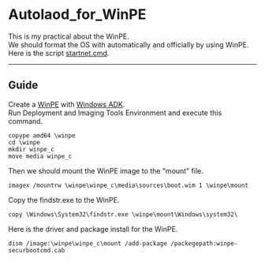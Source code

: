 # Autolaod_for_WinPE

This is my practical about the WinPE.<br>
We should format the OS with automatically and officially by using WinPE.<br>
Here is the script [startnet.cmd](https://github.com/yutsunoki/Autolaod_for_WinPE/edit/main/src/startnet.cmd).<br>
***
## Guide
Create a [WinPE](https://learn.microsoft.com/en-us/windows-hardware/manufacture/desktop/winpe-create-usb-bootable-drive?view=windows-11) with [Windows ADK](https://learn.microsoft.com/en-us/windows-hardware/get-started/adk-install).<br>
Run Deployment and Imaging Tools Environment and execute this command.<br>
```
copype amd64 \winpe
cd \winpe
mkdir winpe_c
move media winpe_c
```
Then we should mount the WinPE image to the "mount" file.<br>
```
imagex /mountrw \winpe\winpe_c\media\sources\boot.wim 1 \winpe\mount
```
Copy the findstr.exe to the WinPE.<br>
```
copy \Windows\System32\findstr.exe \winpe\mount\Windows\system32\
```
Here is the driver and package install for the WinPE.<br>
```
dism /image:\winpe\winpe_c\mount /add-package /packegepath:winpe-securbootcmd.cab
```
